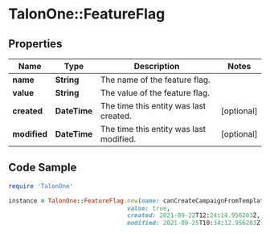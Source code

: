 # TalonOne::FeatureFlag

## Properties

Name | Type | Description | Notes
------------ | ------------- | ------------- | -------------
**name** | **String** | The name of the feature flag. | 
**value** | **String** | The value of the feature flag. | 
**created** | **DateTime** | The time this entity was last created. | [optional] 
**modified** | **DateTime** | The time this entity was last modified. | [optional] 

## Code Sample

```ruby
require 'TalonOne'

instance = TalonOne::FeatureFlag.new(name: canCreateCampaignFromTemplate,
                                 value: true,
                                 created: 2021-09-22T12:24:14.956203Z,
                                 modified: 2021-09-25T10:34:12.956203Z)
```


